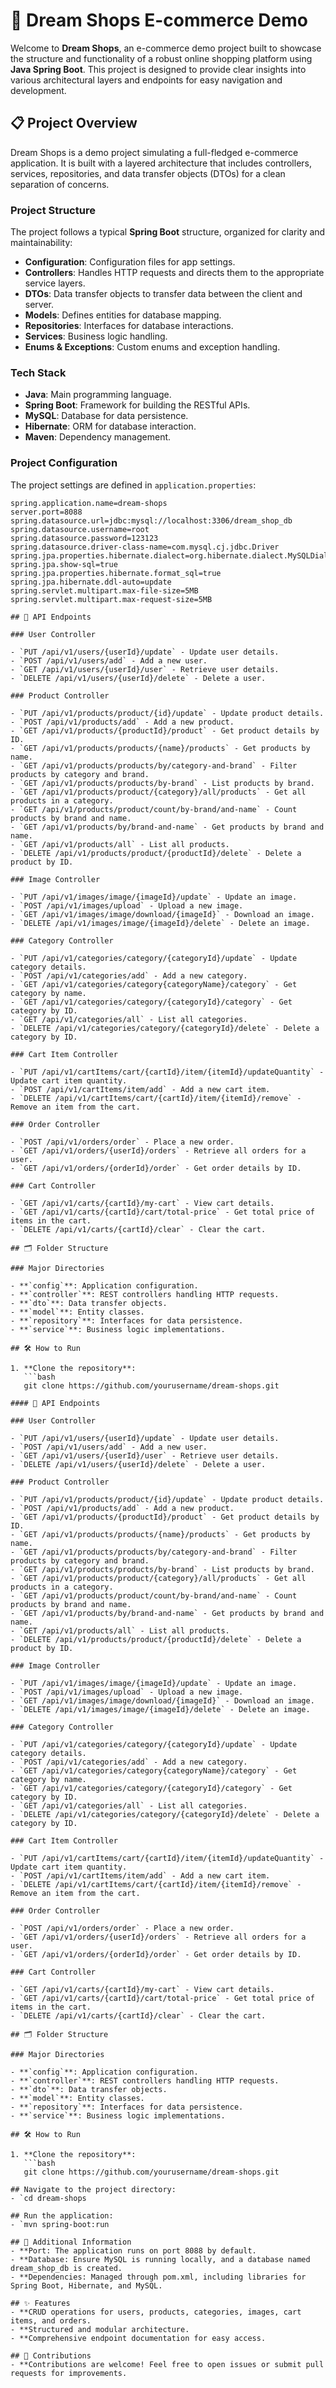 # 🛒 Dream Shops E-commerce Demo

Welcome to **Dream Shops**, an e-commerce demo project built to showcase the structure and functionality of a robust online shopping platform using **Java Spring Boot**. 
This project is designed to provide clear insights into various architectural layers and endpoints for easy navigation and development.

## 📋 Project Overview

Dream Shops is a demo project simulating a full-fledged e-commerce application. 
It is built with a layered architecture that includes controllers, services, repositories, and data transfer objects (DTOs) for a clean separation of concerns.

### Project Structure

The project follows a typical **Spring Boot** structure, organized for clarity and maintainability:

- **Configuration**: Configuration files for app settings.
- **Controllers**: Handles HTTP requests and directs them to the appropriate service layers.
- **DTOs**: Data transfer objects to transfer data between the client and server.
- **Models**: Defines entities for database mapping.
- **Repositories**: Interfaces for database interactions.
- **Services**: Business logic handling.
- **Enums & Exceptions**: Custom enums and exception handling.

### Tech Stack

- **Java**: Main programming language.
- **Spring Boot**: Framework for building the RESTful APIs.
- **MySQL**: Database for data persistence.
- **Hibernate**: ORM for database interaction.
- **Maven**: Dependency management.

### Project Configuration

The project settings are defined in `application.properties`:

```properties
spring.application.name=dream-shops
server.port=8088
spring.datasource.url=jdbc:mysql://localhost:3306/dream_shop_db
spring.datasource.username=root
spring.datasource.password=123123
spring.datasource.driver-class-name=com.mysql.cj.jdbc.Driver
spring.jpa.properties.hibernate.dialect=org.hibernate.dialect.MySQLDialect
spring.jpa.show-sql=true
spring.jpa.properties.hibernate.format_sql=true
spring.jpa.hibernate.ddl-auto=update
spring.servlet.multipart.max-file-size=5MB
spring.servlet.multipart.max-request-size=5MB

## 🚀 API Endpoints

### User Controller

- `PUT /api/v1/users/{userId}/update` - Update user details.
- `POST /api/v1/users/add` - Add a new user.
- `GET /api/v1/users/{userId}/user` - Retrieve user details.
- `DELETE /api/v1/users/{userId}/delete` - Delete a user.

### Product Controller

- `PUT /api/v1/products/product/{id}/update` - Update product details.
- `POST /api/v1/products/add` - Add a new product.
- `GET /api/v1/products/{productId}/product` - Get product details by ID.
- `GET /api/v1/products/products/{name}/products` - Get products by name.
- `GET /api/v1/products/products/by/category-and-brand` - Filter products by category and brand.
- `GET /api/v1/products/products/by-brand` - List products by brand.
- `GET /api/v1/products/product/{category}/all/products` - Get all products in a category.
- `GET /api/v1/products/product/count/by-brand/and-name` - Count products by brand and name.
- `GET /api/v1/products/by/brand-and-name` - Get products by brand and name.
- `GET /api/v1/products/all` - List all products.
- `DELETE /api/v1/products/product/{productId}/delete` - Delete a product by ID.

### Image Controller

- `PUT /api/v1/images/image/{imageId}/update` - Update an image.
- `POST /api/v1/images/upload` - Upload a new image.
- `GET /api/v1/images/image/download/{imageId}` - Download an image.
- `DELETE /api/v1/images/image/{imageId}/delete` - Delete an image.

### Category Controller

- `PUT /api/v1/categories/category/{categoryId}/update` - Update category details.
- `POST /api/v1/categories/add` - Add a new category.
- `GET /api/v1/categories/category{categoryName}/category` - Get category by name.
- `GET /api/v1/categories/category/{categoryId}/category` - Get category by ID.
- `GET /api/v1/categories/all` - List all categories.
- `DELETE /api/v1/categories/category/{categoryId}/delete` - Delete a category by ID.

### Cart Item Controller

- `PUT /api/v1/cartItems/cart/{cartId}/item/{itemId}/updateQuantity` - Update cart item quantity.
- `POST /api/v1/cartItems/item/add` - Add a new cart item.
- `DELETE /api/v1/cartItems/cart/{cartId}/item/{itemId}/remove` - Remove an item from the cart.

### Order Controller

- `POST /api/v1/orders/order` - Place a new order.
- `GET /api/v1/orders/{userId}/orders` - Retrieve all orders for a user.
- `GET /api/v1/orders/{orderId}/order` - Get order details by ID.

### Cart Controller

- `GET /api/v1/carts/{cartId}/my-cart` - View cart details.
- `GET /api/v1/carts/{cartId}/cart/total-price` - Get total price of items in the cart.
- `DELETE /api/v1/carts/{cartId}/clear` - Clear the cart.

## 🗂️ Folder Structure

### Major Directories

- **`config`**: Application configuration.
- **`controller`**: REST controllers handling HTTP requests.
- **`dto`**: Data transfer objects.
- **`model`**: Entity classes.
- **`repository`**: Interfaces for data persistence.
- **`service`**: Business logic implementations.

## 🛠️ How to Run

1. **Clone the repository**:
   ```bash
   git clone https://github.com/yourusername/dream-shops.git

#### 🚀 API Endpoints

### User Controller

- `PUT /api/v1/users/{userId}/update` - Update user details.
- `POST /api/v1/users/add` - Add a new user.
- `GET /api/v1/users/{userId}/user` - Retrieve user details.
- `DELETE /api/v1/users/{userId}/delete` - Delete a user.

### Product Controller

- `PUT /api/v1/products/product/{id}/update` - Update product details.
- `POST /api/v1/products/add` - Add a new product.
- `GET /api/v1/products/{productId}/product` - Get product details by ID.
- `GET /api/v1/products/products/{name}/products` - Get products by name.
- `GET /api/v1/products/products/by/category-and-brand` - Filter products by category and brand.
- `GET /api/v1/products/products/by-brand` - List products by brand.
- `GET /api/v1/products/product/{category}/all/products` - Get all products in a category.
- `GET /api/v1/products/product/count/by-brand/and-name` - Count products by brand and name.
- `GET /api/v1/products/by/brand-and-name` - Get products by brand and name.
- `GET /api/v1/products/all` - List all products.
- `DELETE /api/v1/products/product/{productId}/delete` - Delete a product by ID.

### Image Controller

- `PUT /api/v1/images/image/{imageId}/update` - Update an image.
- `POST /api/v1/images/upload` - Upload a new image.
- `GET /api/v1/images/image/download/{imageId}` - Download an image.
- `DELETE /api/v1/images/image/{imageId}/delete` - Delete an image.

### Category Controller

- `PUT /api/v1/categories/category/{categoryId}/update` - Update category details.
- `POST /api/v1/categories/add` - Add a new category.
- `GET /api/v1/categories/category{categoryName}/category` - Get category by name.
- `GET /api/v1/categories/category/{categoryId}/category` - Get category by ID.
- `GET /api/v1/categories/all` - List all categories.
- `DELETE /api/v1/categories/category/{categoryId}/delete` - Delete a category by ID.

### Cart Item Controller

- `PUT /api/v1/cartItems/cart/{cartId}/item/{itemId}/updateQuantity` - Update cart item quantity.
- `POST /api/v1/cartItems/item/add` - Add a new cart item.
- `DELETE /api/v1/cartItems/cart/{cartId}/item/{itemId}/remove` - Remove an item from the cart.

### Order Controller

- `POST /api/v1/orders/order` - Place a new order.
- `GET /api/v1/orders/{userId}/orders` - Retrieve all orders for a user.
- `GET /api/v1/orders/{orderId}/order` - Get order details by ID.

### Cart Controller

- `GET /api/v1/carts/{cartId}/my-cart` - View cart details.
- `GET /api/v1/carts/{cartId}/cart/total-price` - Get total price of items in the cart.
- `DELETE /api/v1/carts/{cartId}/clear` - Clear the cart.

## 🗂️ Folder Structure

### Major Directories

- **`config`**: Application configuration.
- **`controller`**: REST controllers handling HTTP requests.
- **`dto`**: Data transfer objects.
- **`model`**: Entity classes.
- **`repository`**: Interfaces for data persistence.
- **`service`**: Business logic implementations.

## 🛠️ How to Run

1. **Clone the repository**:
   ```bash
   git clone https://github.com/yourusername/dream-shops.git

## Navigate to the project directory:
- `cd dream-shops

## Run the application:
- `mvn spring-boot:run

## 📖 Additional Information
- **Port: The application runs on port 8088 by default.
- **Database: Ensure MySQL is running locally, and a database named dream_shop_db is created.
- **Dependencies: Managed through pom.xml, including libraries for Spring Boot, Hibernate, and MySQL.

## ✨ Features
- **CRUD operations for users, products, categories, images, cart items, and orders.
- **Structured and modular architecture.
- **Comprehensive endpoint documentation for easy access.

## 🤝 Contributions
- **Contributions are welcome! Feel free to open issues or submit pull requests for improvements.
